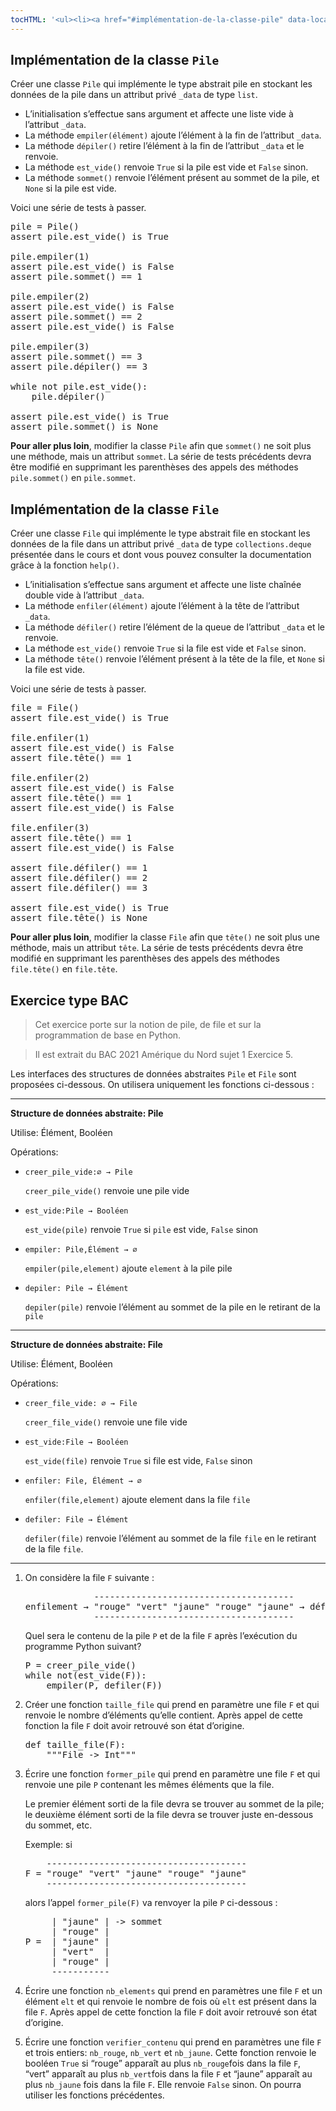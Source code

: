 ```yaml
---
tocHTML: '<ul><li><a href="#implémentation-de-la-classe-pile" data-localhref="true">Implémentation de la classe <code>Pile</code></a></li><li><a href="#implémentation-de-la-classe-file" data-localhref="true">Implémentation de la classe <code>File</code></a></li><li><a href="#exercice-type-bac" data-localhref="true">Exercice type BAC</a></li></ul>'
---
```






<h2 id="implémentation-de-la-classe-pile" class="anchored">Implémentation de la classe <code>Pile</code></h2>
<p>Créer une classe <code>Pile</code> qui implémente le type abstrait pile en stockant les données de la pile dans un attribut privé <code>_data</code> de type <code>list</code>.</p>
<ul>
<li>L’initialisation s’effectue sans argument et affecte une liste vide à l’attribut <code>_data</code>.</li>
<li>La méthode <code>empiler(élément)</code> ajoute l’élément à la fin de l’attribut <code>_data</code>.</li>
<li>La méthode <code>dépiler()</code> retire l’élément à la fin de l’attribut <code>_data</code> et le renvoie.</li>
<li>La méthode <code>est_vide()</code> renvoie <code>True</code> si la pile est vide et <code>False</code> sinon.</li>
<li>La méthode <code>sommet()</code> renvoie l’élément présent au sommet de la pile, et <code>None</code> si la pile est vide.</li>
</ul>
<p>Voici une série de tests à passer.</p>
<div class="highlight"><pre><span></span><span class="n">pile</span> <span class="o">=</span> <span class="n">Pile</span><span class="p">()</span>
<span class="k">assert</span> <span class="n">pile</span><span class="o">.</span><span class="n">est_vide</span><span class="p">()</span> <span class="ow">is</span> <span class="kc">True</span>
<span></span>
<span class="n">pile</span><span class="o">.</span><span class="n">empiler</span><span class="p">(</span><span class="mi">1</span><span class="p">)</span>
<span class="k">assert</span> <span class="n">pile</span><span class="o">.</span><span class="n">est_vide</span><span class="p">()</span> <span class="ow">is</span> <span class="kc">False</span>
<span class="k">assert</span> <span class="n">pile</span><span class="o">.</span><span class="n">sommet</span><span class="p">()</span> <span class="o">==</span> <span class="mi">1</span>
<span></span>
<span class="n">pile</span><span class="o">.</span><span class="n">empiler</span><span class="p">(</span><span class="mi">2</span><span class="p">)</span>
<span class="k">assert</span> <span class="n">pile</span><span class="o">.</span><span class="n">est_vide</span><span class="p">()</span> <span class="ow">is</span> <span class="kc">False</span>
<span class="k">assert</span> <span class="n">pile</span><span class="o">.</span><span class="n">sommet</span><span class="p">()</span> <span class="o">==</span> <span class="mi">2</span>
<span class="k">assert</span> <span class="n">pile</span><span class="o">.</span><span class="n">est_vide</span><span class="p">()</span> <span class="ow">is</span> <span class="kc">False</span>
<span></span>
<span class="n">pile</span><span class="o">.</span><span class="n">empiler</span><span class="p">(</span><span class="mi">3</span><span class="p">)</span>
<span class="k">assert</span> <span class="n">pile</span><span class="o">.</span><span class="n">sommet</span><span class="p">()</span> <span class="o">==</span> <span class="mi">3</span>
<span class="k">assert</span> <span class="n">pile</span><span class="o">.</span><span class="n">dépiler</span><span class="p">()</span> <span class="o">==</span> <span class="mi">3</span>
<span></span>
<span class="k">while</span> <span class="ow">not</span> <span class="n">pile</span><span class="o">.</span><span class="n">est_vide</span><span class="p">():</span>
<span class="n">    pile</span><span class="o">.</span><span class="n">dépiler</span><span class="p">()</span>
<span></span>
<span class="k">assert</span> <span class="n">pile</span><span class="o">.</span><span class="n">est_vide</span><span class="p">()</span> <span class="ow">is</span> <span class="kc">True</span>
<span class="k">assert</span> <span class="n">pile</span><span class="o">.</span><span class="n">sommet</span><span class="p">()</span> <span class="ow">is</span> <span class="kc">None</span>
</pre></div>

<p><strong>Pour aller plus loin</strong>, modifier la classe <code>Pile</code> afin que <code>sommet()</code> ne soit plus une méthode, mais un attribut <code>sommet</code>. La série de tests précédents devra être modifié en supprimant les parenthèses des appels des méthodes <code>pile.sommet()</code> en <code>pile.sommet</code>.</p>
<h2 id="implémentation-de-la-classe-file" class="anchored">Implémentation de la classe <code>File</code></h2>
<p>Créer une classe <code>File</code> qui implémente le type abstrait file en stockant les données de la file dans un attribut privé <code>_data</code> de type <code>collections.deque</code> présentée dans le cours et dont vous pouvez consulter la documentation grâce à la fonction <code>help()</code>.</p>
<ul>
<li>L’initialisation s’effectue sans argument et affecte une liste chaînée double vide à l’attribut <code>_data</code>.</li>
<li>La méthode <code>enfiler(élément)</code> ajoute l’élément à la tête de l’attribut <code>_data</code>.</li>
<li>La méthode <code>défiler()</code> retire l’élément de la queue de l’attribut <code>_data</code> et le renvoie.</li>
<li>La méthode <code>est_vide()</code> renvoie <code>True</code> si la file est vide et <code>False</code> sinon.</li>
<li>La méthode <code>tête()</code> renvoie l’élément présent à la tête de la file, et <code>None</code> si la file est vide.</li>
</ul>
<p>Voici une série de tests à passer.</p>
<div class="highlight"><pre><span></span><span class="n">file</span> <span class="o">=</span> <span class="n">File</span><span class="p">()</span>
<span class="k">assert</span> <span class="n">file</span><span class="o">.</span><span class="n">est_vide</span><span class="p">()</span> <span class="ow">is</span> <span class="kc">True</span>
<span></span>
<span class="n">file</span><span class="o">.</span><span class="n">enfiler</span><span class="p">(</span><span class="mi">1</span><span class="p">)</span>
<span class="k">assert</span> <span class="n">file</span><span class="o">.</span><span class="n">est_vide</span><span class="p">()</span> <span class="ow">is</span> <span class="kc">False</span>
<span class="k">assert</span> <span class="n">file</span><span class="o">.</span><span class="n">tête</span><span class="p">()</span> <span class="o">==</span> <span class="mi">1</span>
<span></span>
<span class="n">file</span><span class="o">.</span><span class="n">enfiler</span><span class="p">(</span><span class="mi">2</span><span class="p">)</span>
<span class="k">assert</span> <span class="n">file</span><span class="o">.</span><span class="n">est_vide</span><span class="p">()</span> <span class="ow">is</span> <span class="kc">False</span>
<span class="k">assert</span> <span class="n">file</span><span class="o">.</span><span class="n">tête</span><span class="p">()</span> <span class="o">==</span> <span class="mi">1</span>
<span class="k">assert</span> <span class="n">file</span><span class="o">.</span><span class="n">est_vide</span><span class="p">()</span> <span class="ow">is</span> <span class="kc">False</span>
<span></span>
<span class="n">file</span><span class="o">.</span><span class="n">enfiler</span><span class="p">(</span><span class="mi">3</span><span class="p">)</span>
<span class="k">assert</span> <span class="n">file</span><span class="o">.</span><span class="n">tête</span><span class="p">()</span> <span class="o">==</span> <span class="mi">1</span>
<span class="k">assert</span> <span class="n">file</span><span class="o">.</span><span class="n">est_vide</span><span class="p">()</span> <span class="ow">is</span> <span class="kc">False</span>
<span></span>
<span class="k">assert</span> <span class="n">file</span><span class="o">.</span><span class="n">défiler</span><span class="p">()</span> <span class="o">==</span> <span class="mi">1</span>
<span class="k">assert</span> <span class="n">file</span><span class="o">.</span><span class="n">défiler</span><span class="p">()</span> <span class="o">==</span> <span class="mi">2</span>
<span class="k">assert</span> <span class="n">file</span><span class="o">.</span><span class="n">défiler</span><span class="p">()</span> <span class="o">==</span> <span class="mi">3</span>
<span></span>
<span class="k">assert</span> <span class="n">file</span><span class="o">.</span><span class="n">est_vide</span><span class="p">()</span> <span class="ow">is</span> <span class="kc">True</span>
<span class="k">assert</span> <span class="n">file</span><span class="o">.</span><span class="n">tête</span><span class="p">()</span> <span class="ow">is</span> <span class="kc">None</span>
</pre></div>

<p><strong>Pour aller plus loin</strong>, modifier la classe <code>File</code> afin que <code>tête()</code> ne soit plus une méthode, mais un attribut <code>tête</code>. La série de tests précédents devra être modifié en supprimant les parenthèses des appels des méthodes <code>file.tête()</code> en <code>file.tête</code>.</p>
<h2 id="exercice-type-bac" class="anchored">Exercice type BAC</h2>
<blockquote class="blockquote">
<p>Cet exercice porte sur la notion de pile, de file et sur la programmation de base en Python.</p>
</blockquote>
<blockquote class="blockquote">
<p>Il est extrait du BAC 2021 Amérique du Nord sujet 1 Exercice 5.</p>
</blockquote>
<p>Les interfaces des structures de données abstraites <code>Pile</code> et <code>File</code> sont proposées ci-dessous. On utilisera uniquement les fonctions ci-dessous :</p>
<hr>
<p><strong>Structure de données abstraite: Pile</strong></p>
<p>Utilise: Élément, Booléen</p>
<p>Opérations:</p>
<ul>
<li><p><code>creer_pile_vide:∅ → Pile</code></p>
<p><code>creer_pile_vide()</code> renvoie une pile vide</p></li>
<li><p><code>est_vide:Pile → Booléen</code></p>
<p><code>est_vide(pile)</code> renvoie <code>True</code> si <code>pile</code> est vide, <code>False</code> sinon</p></li>
<li><p><code>empiler: Pile,Élément → ∅</code></p>
<p><code>empiler(pile,element)</code> ajoute <code>element</code> à la pile pile</p></li>
<li><p><code>depiler: Pile → Élément</code></p>
<p><code>depiler(pile)</code> renvoie l’élément au sommet de la pile en le retirant de la <code>pile</code></p></li>
</ul>
<hr>
<p><strong>Structure de données abstraite: File</strong></p>
<p>Utilise: Élément, Booléen</p>
<p>Opérations:</p>
<ul>
<li><p><code>creer_file_vide: ∅ → File</code></p>
<p><code>creer_file_vide()</code> renvoie une file vide</p></li>
<li><p><code>est_vide:File → Booléen</code></p>
<p><code>est_vide(file)</code> renvoie <code>True</code> si file est vide, <code>False</code> sinon</p></li>
<li><p><code>enfiler: File, Élément → ∅</code></p>
<p><code>enfiler(file,element)</code> ajoute element dans la file <code>file</code></p></li>
<li><p><code>defiler: File → Élément</code></p>
<p><code>defiler(file)</code> renvoie l’élément au sommet de la file <code>file</code> en le retirant de la file <code>file</code>.</p></li>
</ul>
<hr>
<ol type="1">
<li><p>On considère la file <code>F</code> suivante :</p>
<div class="highlight"><pre><span></span><span class="c">             </span><span class="nb">--------------------------------------</span><span class="c">   </span>
<span class="c">enfilement → "rouge" "vert" "jaune" "rouge" "jaune" → défilement</span><span class="nt">.</span>
<span class="c">             </span><span class="nb">--------------------------------------</span>
</pre></div>

<p>Quel sera le contenu de la pile <code>P</code> et de la file <code>F</code> après l’exécution du programme Python suivant?</p>
<div class="highlight"><pre><span></span><span class="n">P</span> <span class="o">=</span> <span class="n">creer_pile_vide</span><span class="p">()</span>
<span class="k">while</span> <span class="ow">not</span><span class="p">(</span><span class="n">est_vide</span><span class="p">(</span><span class="n">F</span><span class="p">)):</span>
<span class="n">    empiler</span><span class="p">(</span><span class="n">P</span><span class="p">,</span> <span class="n">defiler</span><span class="p">(</span><span class="n">F</span><span class="p">))</span>
</pre></div>
</li>
<li><p>Créer une fonction <code>taille_file</code> qui prend en paramètre une file <code>F</code> et qui renvoie le nombre d’éléments qu’elle contient. Après appel de cette fonction la file <code>F</code> doit avoir retrouvé son état d’origine.</p>
<div class="highlight"><pre><span></span><span class="k">def</span> <span class="nf">taille_file</span><span class="p">(</span><span class="n">F</span><span class="p">):</span>
<span class="w">    </span><span class="sd">"""File -&gt; Int"""</span>
</pre></div>
</li>
<li><p>Écrire une fonction <code>former_pile</code> qui prend en paramètre une file <code>F</code> et qui renvoie une pile <code>P</code> contenant les mêmes éléments que la file.</p>
<p>Le premier élément sorti de la file devra se trouver au sommet de la pile; le deuxième élément sorti de la file devra se trouver juste en-dessous du sommet, etc.</p>
<p>Exemple: si</p>
<div class="highlight"><pre><span></span><span class="c">    </span><span class="nb">--------------------------------------</span>
<span class="c">F = "rouge" "vert" "jaune" "rouge" "jaune"</span>
<span class="c">    </span><span class="nb">--------------------------------------</span>
</pre></div>

<p>alors l’appel <code>former_pile(F)</code> va renvoyer la pile <code>P</code> ci-dessous :</p>
<div class="highlight"><pre><span></span><span class="w">     </span><span class="o">|</span><span class="w"> </span><span class="s">"jaune"</span><span class="w"> </span><span class="o">|</span><span class="w"> </span><span class="o">-&gt;</span><span class="w"> </span><span class="n">sommet</span>
<span class="w">     </span><span class="o">|</span><span class="w"> </span><span class="s">"rouge"</span><span class="w"> </span><span class="o">|</span>
<span class="n">P</span><span class="w"> </span><span class="o">=</span><span class="w">  </span><span class="o">|</span><span class="w"> </span><span class="s">"jaune"</span><span class="w"> </span><span class="o">|</span>
<span class="w">     </span><span class="o">|</span><span class="w"> </span><span class="s">"vert"</span><span class="w">  </span><span class="o">|</span>
<span class="w">     </span><span class="o">|</span><span class="w"> </span><span class="s">"rouge"</span><span class="w"> </span><span class="o">|</span>
<span class="w">     </span><span class="o">-----------</span>
</pre></div>
</li>
<li><p>Écrire une fonction <code>nb_elements</code> qui prend en paramètres une file <code>F</code> et un élément <code>elt</code> et qui renvoie le nombre de fois où <code>elt</code> est présent dans la file <code>F</code>. Après appel de cette fonction la file <code>F</code> doit avoir retrouvé son état d’origine.</p></li>
<li><p>Écrire une fonction <code>verifier_contenu</code> qui prend en paramètres une file <code>F</code> et trois entiers: <code>nb_rouge</code>, <code>nb_vert</code> et <code>nb_jaune</code>. Cette fonction renvoie le booléen <code>True</code> si “rouge” apparaît au plus <code>nb_rouge</code>fois dans la file <code>F</code>, “vert” apparaît au plus <code>nb_vert</code>fois dans la file <code>F</code> et “jaune” apparaît au plus <code>nb_jaune</code> fois dans la file <code>F</code>. Elle renvoie <code>False</code> sinon. On pourra utiliser les fonctions précédentes.</p></li>
</ol>

